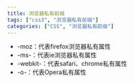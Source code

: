 ```yaml
---
title: 浏览器私有前缀
tags: ["css3", "浏览器私有前缀"]
categories: ["CSS", "浏览器私有前缀"]
---
```


- -moz：代表firefox浏览器私有属性
- -ms-：代表ie浏览器私有属性
- -webkit-：代表safari、chrome私有属性
- -o-：代表Opera私有属性

<!--more-->